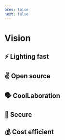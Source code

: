 ```yaml
---
prev: false
next: false
---
```

# Vision

## ⚡ Lighting fast 

## ✌️ Open source 

## 🗣 CoolLaboration 

## 🔐 Secure 

## 💰 Cost efficient 
